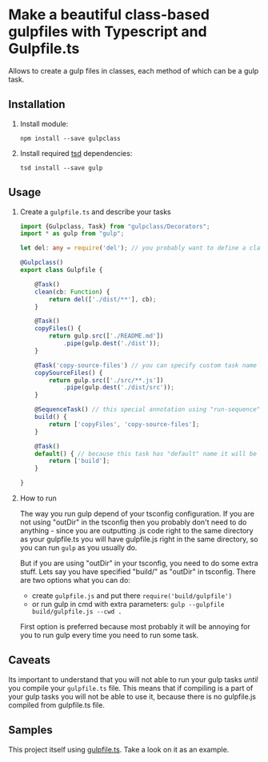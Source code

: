 # Make a beautiful class-based gulpfiles with Typescript and Gulpfile.ts

Allows to create a gulp files in classes, each method of which can be a gulp task.

## Installation

1. Install module:

    `npm install --save gulpclass`

2. Install required [tsd](http://definitelytyped.org/tsd/) dependencies:

    `tsd install --save gulp`

## Usage

1. Create a `gulpfile.ts` and describe your tasks
    
    ```typescript
    import {Gulpclass, Task} from "gulpclass/Decorators";
    import * as gulp from "gulp";
    
    let del: any = require('del'); // you probably want to define a classes that does not have type definition this way
    
    @Gulpclass()
    export class Gulpfile {
    
        @Task()
        clean(cb: Function) {
            return del(['./dist/**'], cb);
        }
    
        @Task()
        copyFiles() {
            return gulp.src(['./README.md'])
                .pipe(gulp.dest('./dist'));
        }
    
        @Task('copy-source-files') // you can specify custom task name if you need
        copySourceFiles() {
            return gulp.src(['./src/**.js'])
                .pipe(gulp.dest('./dist/src'));
        }
    
        @SequenceTask() // this special annotation using "run-sequence" module to run returned tasks in sequence
        build() {
            return ['copyFiles', 'copy-source-files'];
        }
    
        @Task()
        default() { // because this task has "default" name it will be run as default gulp task
            return ['build'];
        }
    
    }
    ```
    
2. How to run

    The way you run gulp depend of your tsconfig configuration. If you are not using "outDir" in the tsconfig then
    you probably don't need to do anything - since you are outputting .js code right to the same directory as your
    gulpfile.ts you will have gulpfile.js right in the same directory, so you can run `gulp` as you usually do.
     
    But if you are using "outDir" in your tsconfig, you need to do some extra stuff. 
    Lets say you have specified "build/" as "outDir" in tsconfig.
    There are two options what you can do:
    
    * create `gulpfile.js` and put there ```require('build/gulpfile')```
    * or run gulp in cmd with extra parameters: `gulp --gulpfile build/gulpfile.js --cwd .`
    
    First option is preferred because most probably it will be annoying for you to run gulp every time you need to run some task.


## Caveats

Its important to understand that you will not able to run your gulp tasks *until* you compile your `gulpfile.ts` file.
This means that if compiling is a part of your gulp tasks you will not be able to use it,
because there is no gulpfile.js compiled from gulpfile.ts file.

## Samples

This project itself using [gulpfile.ts](https://github.com/PLEEROCK/gulpclass/blob/master/gulpfile.ts).
Take a look on it as an example.


[1]: https://github.com/PLEEROCK/microframework
[2]: https://github.com/gulpclass/gulpfile.ts
